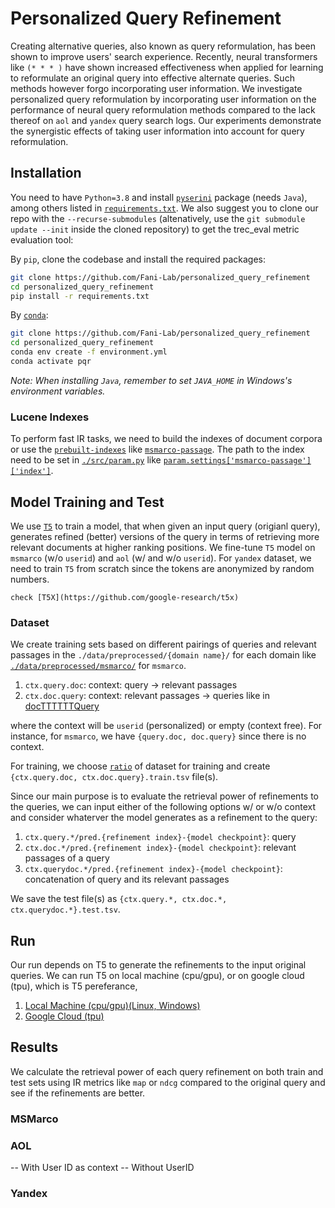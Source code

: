 # Personalized Query Refinement
Creating alternative queries, also known as query reformulation, has been shown to improve users' search experience.  Recently, neural transformers like `(* * * )` have shown increased effectiveness when applied for learning to reformulate an original query into effective alternate queries. Such methods however forgo incorporating user information. We investigate personalized query reformulation by incorporating user information on the performance of neural query reformulation methods compared to the lack thereof on `aol` and `yandex` query search logs. Our experiments demonstrate the synergistic effects of taking user information into account for query reformulation.


## Installation
You need to have ``Python=3.8`` and install [`pyserini`](https://github.com/castorini/pyserini/) package (needs `Java`), among others listed in [``requirements.txt``](requirements.txt). We also suggest you to clone our repo with the `--recurse-submodules` (altenatively, use the `git submodule update --init` inside the cloned repository) to get the trec_eval metric evaluation tool:

By ``pip``, clone the codebase and install the required packages:
```sh
git clone https://github.com/Fani-Lab/personalized_query_refinement
cd personalized_query_refinement
pip install -r requirements.txt
```

By [``conda``](https://www.anaconda.com/products/individual):

```sh
git clone https://github.com/Fani-Lab/personalized_query_refinement
cd personalized_query_refinement
conda env create -f environment.yml
conda activate pqr
```
_Note: When installing `Java`, remember to set `JAVA_HOME` in Windows's environment variables._

### Lucene Indexes
To perform fast IR tasks, we need to build the indexes of document corpora or use the [`prebuilt-indexes`](https://github.com/castorini/pyserini/blob/master/docs/prebuilt-indexes.md) like [`msmarco-passage`](https://rgw.cs.uwaterloo.ca/JIMMYLIN-bucket0/pyserini-indexes/lucene-index.msmarco-v1-passage.20220131.9ea315.tar.gz). The path to the index need to be set in [`./src/param.py`](./src/param.py) like [`param.settings['msmarco-passage']['index']`](https://github.com/fani-lab/personalized_query_refinement/blob/main/src/param.py#L17).

## Model Training and Test
We use [`T5`](https://github.com/google-research/text-to-text-transfer-transformer) to train a model, that when given an input query (origianl query), generates refined (better) versions of the query in terms of retrieving more relevant documents at higher ranking positions. We fine-tune `T5` model on `msmarco` (w/o `userid`) and `aol` (w/ and w/o `userid`). For `yandex` dataset, we need to train `T5` from scratch since the tokens are anonymized by random numbers. 

`check [T5X](https://github.com/google-research/t5x)`

### Dataset
We create training sets based on different pairings of queries and relevant passages in the `./data/preprocessed/{domain name}/` for each domain like [`./data/preprocessed/msmarco/`](./data/preprocessed/msmarco/) for `msmarco`.

1. `ctx.query.doc`: context: query -> relevant passages
2. `ctx.doc.query`: context: relevant passages -> queries like in [docTTTTTTQuery](https://github.com/castorini/docTTTTTquery#learning-a-new-prediction-model-t5-training-with-tensorflow)

where the context will be `userid` (personalized) or empty (context free). For instance, for `msmarco`, we have `{query.doc, doc.query}` since there is no context.

For training, we choose [`ratio`](`ratio`) of dataset for training and create `{ctx.query.doc, ctx.doc.query}.train.tsv` file(s). 

Since our main purpose is to evaluate the retrieval power of refinements to the queries, we can input either of the following options w/ or w/o context and consider whaterver the model generates as a refinement to the query:

1. `ctx.query.*/pred.{refinement index}-{model checkpoint}`: query
2. `ctx.doc.*/pred.{refinement index}-{model checkpoint}`: relevant passages of a query 
3. `ctx.querydoc.*/pred.{refinement index}-{model checkpoint}`: concatenation of query and its relevant passages

We save the test file(s) as `{ctx.query.*, ctx.doc.*, ctx.querydoc.*}.test.tsv`.

## Run
Our run depends on T5 to generate the refinements to the input original queries. We can run T5 on local machine (cpu/gpu), or on google cloud (tpu), which is T5 pereferance,
1. [Local Machine (cpu/gpu)(Linux, Windows)](https://github.com/fani-lab/personalized_query_refinement/blob/main/RUNT5.md#localhost-cpu-or-gpu)
2. [Google Cloud (tpu)](https://github.com/fani-lab/personalized_query_refinement/blob/main/RUNT5.md#google-cloud-tpu)

## Results
We calculate the retrieval power of each query refinement on both train and test sets using IR metrics like `map` or `ndcg` compared to the original query and see if the refinements are better.

### MSMarco

### AOL
-- With User ID as context
-- Without UserID 

### Yandex

